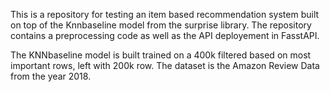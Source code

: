 This is a repository for testing an item based recommendation system built on top of the Knnbaseline model from the surprise library. 
The repository contains a preprocessing code as well as the API deployement in FasstAPI.


The KNNbaseline model is built trained on a 400k filtered based on most important rows, left with 200k row.
The dataset is the Amazon Review Data from the year 2018.
